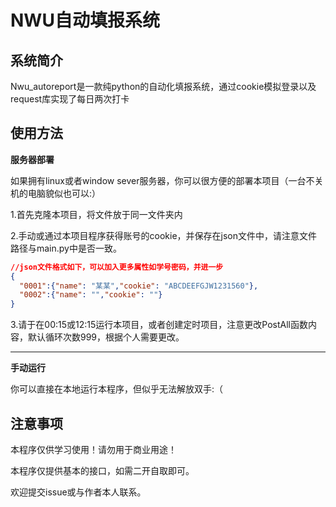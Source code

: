 # NWU自动填报系统



## 系统简介

Nwu_autoreport是一款纯python的自动化填报系统，通过cookie模拟登录以及request库实现了每日两次打卡

## 使用方法

**服务器部署**

如果拥有linux或者window sever服务器，你可以很方便的部署本项目（一台不关机的电脑貌似也可以:）

1.首先克隆本项目，将文件放于同一文件夹内

2.手动或通过本项目程序获得账号的cookie，并保存在json文件中，请注意文件路径与main.py中是否一致。

```json
//json文件格式如下，可以加入更多属性如学号密码，并进一步
{
  "0001":{"name": "某某","cookie": "ABCDEEFGJW1231560"},
  "0002":{"name": "","cookie": ""}
}
```

3.请于在00:15或12:15运行本项目，或者创建定时项目，注意更改PostAll函数内容，默认循环次数999，根据个人需要更改。

------

**手动运行**

你可以直接在本地运行本程序，但似乎无法解放双手:（



## 注意事项

本程序仅供学习使用！请勿用于商业用途！

本程序仅提供基本的接口，如需二开自取即可。

欢迎提交issue或与作者本人联系。








